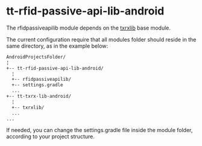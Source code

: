 # tt-rfid-passive-api-lib-android

The rfidpassiveapilib module depends on the [txrxlib](https://github.com/tertiumtechnology/tt-txrx-lib-android) base
module.

The current configuration require that all modules folder should reside in the same directory, as in the example below:

```bash
AndroidProjectsFolder/
¦
+-- tt-rfid-passive-api-lib-android/
  ¦
  +-- rfidpassiveapilib/
  +-- settings.gradle
  ...
+-- tt-txrx-lib-android/
  ¦
  +-- txrxlib/
  ...
...
```

If needed, you can change the settings.gradle file inside the module folder, according to your project structure.